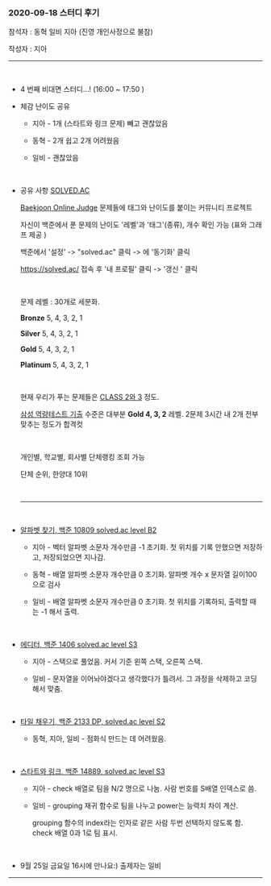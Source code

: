 ### 2020-09-18  스터디 후기 

참석자 : 동혁 일비 지아 (진영 개인사정으로 불참)

작성자 : 지아 

----------

</br>

- 4 번째 비대면 스터디...! (16:00 ~ 17:50 )

  

- 체감 난이도 공유 

  - 지아  - 1개 (스타트와 링크 문제) 빼고 괜찮았음 

  - 동혁  - 2개 쉽고 2개 어려웠음

  - 일비  - 괜찮았음 

    </br>

- 공유 사항 [SOLVED.AC](https://solved.ac)  

  [Baekjoon Online Judge](https://acmicpc.net/) 문제들에 태그와 난이도를 붙이는 커뮤니티 프로젝트
  
  자신이 백준에서 푼 문제의 난이도 '레벨'과  '태그'(종류), 개수 확인 가능 (표와 그래프 제공 )
  
  백준에서 '설정' ->  "solved.ac" 클릭 ->  에 '동기화' 클릭 
  
  https://solved.ac/ 접속 후 '내 프로필' 클릭  -> '갱신 ' 클릭 
  
  </br> 
  
  문제 레벨 : 30개로 세분화. 
  
  **Bronze** 5, 4, 3, 2, 1 
  
  **Silver** 5, 4, 3, 2, 1 
  
  **Gold** 5, 4, 3, 2, 1 
  
  **Platinum** 5, 4, 3, 2, 1
  
  </br>
  
  현재 우리가 푸는 문제들은 [CLASS 2와 3](https://solved.ac/class) 정도. 
  
  [삼성 역량테스트 기출](https://www.acmicpc.net/workbook/view/1152) 수준은 대부분  **Gold 4, 3, 2**  레벨.  2문제 3시간 내 2개 전부 맞추는 정도가 합격컷
  
  </br>
  
  개인별, 학교별, 회사별 단체랭킹 조회 가능
  
  단체 순위, 한양대 10위
  
  </br>
  
  ---------------------
  
  </br>
  
- [알파벳 찾기, 백준 10809  solved.ac level B2 ](https://www.acmicpc.net/problem/10809)

  - 지아 -   벡터 알파벳 소문자 개수만큼 -1 초기화. 첫 위치를 기록 안했으면 저장하고, 저장되었으면 지나감.

  - 동혁 - 배열 알파벳 소문자 개수만큼 0 초기화.  알파벳 개수 x 문자열 길이100 으로 검사

  - 일비 -  배열 알파벳 소문자 개수만큼 0 초기화. 첫 위치를 기록하되, 출력할 때는 -1 해서 출력.

    </br>

- [에디터, 백준 1406  solved.ac level S3 ](https://www.acmicpc.net/problem/1406)

  - 지아 -  스택으로 풀었음. 커서 기준 왼쪽 스택, 오른쪽 스택.

  - 일비 - 문자열을 이어놔야겠다고 생각했다가 틀려서. 그 과정을 삭제하고 코딩해서 맞춤.

    </br>

- [타일 채우기, 백준 2133  DP,   solved.ac level S2 ](https://www.acmicpc.net/problem/2133)

  - 동혁, 지아, 일비 - 점화식 만드는 데 어려웠음. 

    </br>

- [스타트와 링크, 백준 14889,  solved.ac level S3 ](https://www.acmicpc.net/problem/14889)

  - 지아 -  check 배열로 팀을 N/2 명으로 나눔. 사람 번호를 S배열 인덱스로 씀. 

  - 일비 -  grouping 재귀 함수로 팀을 나누고 power는 능력치 차이 계산.

    grouping 함수의 index라는 인자로 같은 사람 두번 선택하지 않도록 함.  check 배열 0과 1로 팀 표시. 
    
    </br>

  

- 9월 25일 금요일 16시에 만나요:)    출제자는 일비 

----

</br>

